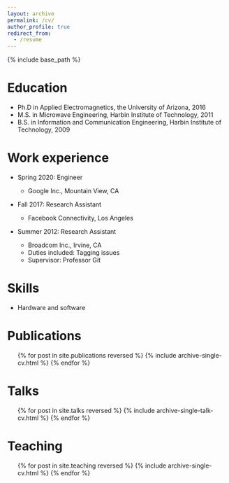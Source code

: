 ```yaml
---
layout: archive
permalink: /cv/
author_profile: true
redirect_from:
  - /resume
---
```


{% include base_path %}

Education
======
* Ph.D in Applied Electromagnetics, the University of Arizona, 2016
* M.S. in Microwave Engineering, Harbin Institute of Technology, 2011
* B.S. in Information and Communication Engineering, Harbin Institute of Technology, 2009

Work experience
======
* Spring 2020: Engineer
  * Google Inc., Mountain View, CA

* Fall 2017: Research Assistant
  * Facebook Connectivity, Los Angeles

* Summer 2012: Research Assistant
  * Broadcom Inc., Irvine, CA
  * Duties included: Tagging issues
  * Supervisor: Professor Git
  
Skills
======
* Hardware and software 

Publications
======
  <ul>{% for post in site.publications reversed %}
    {% include archive-single-cv.html %}
  {% endfor %}</ul>
  
Talks
======
  <ul>{% for post in site.talks reversed %}
    {% include archive-single-talk-cv.html  %}
  {% endfor %}</ul>
  
Teaching
======
  <ul>{% for post in site.teaching reversed %}
    {% include archive-single-cv.html %}
  {% endfor %}</ul>
